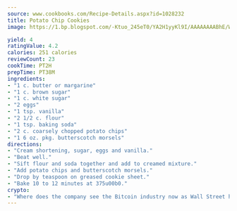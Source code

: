 ```yaml
---
source: www.cookbooks.com/Recipe-Details.aspx?id=1028232
title: Potato Chip Cookies
image: https://1.bp.blogspot.com/-Ktuo_245eT0/YA2H1yyKl9I/AAAAAAAABhE/WMoqSq2tWOcgMkPaLYZ-49h8pVDUUwFCQCLcBGAsYHQ/s307/5.png

yield: 4
ratingValue: 4.2
calories: 251 calories
reviewCount: 23
cookTime: PT2H
prepTime: PT38M
ingredients:
- "1 c. butter or margarine"
- "1 c. brown sugar"
- "1 c. white sugar"
- "2 eggs"
- "1 tsp. vanilla"
- "2 1/2 c. flour"
- "1 tsp. baking soda"
- "2 c. coarsely chopped potato chips"
- "1 6 oz. pkg. butterscotch morsels"
directions:
- "Cream shortening, sugar, eggs and vanilla."
- "Beat well."
- "Sift flour and soda together and add to creamed mixture."
- "Add potato chips and butterscotch morsels."
- "Drop by teaspoon on greased cookie sheet."
- "Bake 10 to 12 minutes at 375u00b0."
crypto:
- "Where does the company see the Bitcoin industry now as Wall Street has begun to embrace it and what was the turning point that legitimatized Bitcoin?"
---
```

